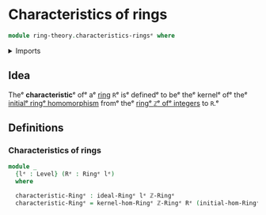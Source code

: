# Characteristics of rings

```agda
module ring-theory.characteristics-ringsᵉ where
```

<details><summary>Imports</summary>

```agda
open import elementary-number-theory.ring-of-integersᵉ

open import foundation.universe-levelsᵉ

open import ring-theory.ideals-ringsᵉ
open import ring-theory.kernels-of-ring-homomorphismsᵉ
open import ring-theory.ringsᵉ
```

</details>

## Idea

Theᵉ **characteristic**ᵉ ofᵉ aᵉ [ring](ring-theory.rings.mdᵉ) `R`ᵉ isᵉ definedᵉ to beᵉ
theᵉ kernelᵉ ofᵉ theᵉ
[initialᵉ ringᵉ homomorphism](elementary-number-theory.ring-of-integers.mdᵉ) fromᵉ
theᵉ [ringᵉ `ℤ`ᵉ ofᵉ integers](elementary-number-theory.ring-of-integers.mdᵉ) to `R`.ᵉ

## Definitions

### Characteristics of rings

```agda
module _
  {lᵉ : Level} (Rᵉ : Ringᵉ lᵉ)
  where

  characteristic-Ringᵉ : ideal-Ringᵉ lᵉ ℤ-Ringᵉ
  characteristic-Ringᵉ = kernel-hom-Ringᵉ ℤ-Ringᵉ Rᵉ (initial-hom-Ringᵉ Rᵉ)
```
